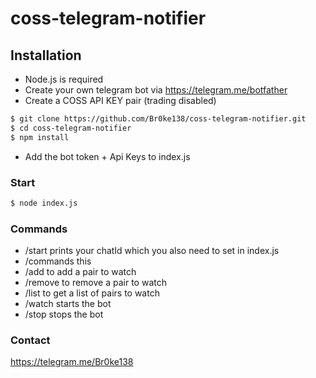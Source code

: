 # coss-telegram-notifier

## Installation
- Node.js is required
- Create your own telegram bot via https://telegram.me/botfather
- Create a COSS API KEY pair (trading disabled)

```sh
$ git clone https://github.com/Br0ke138/coss-telegram-notifier.git
$ cd coss-telegram-notifier
$ npm install
```

- Add the bot token + Api Keys to index.js

### Start
```sh
$ node index.js
```

### Commands
- /start prints your chatId which you also need to set in index.js
- /commands this
- /add to add a pair to watch
- /remove to remove a pair to watch
- /list to get a list of pairs to watch
- /watch starts the bot
- /stop stops the bot

### Contact
https://telegram.me/Br0ke138